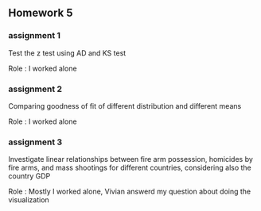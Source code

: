 ## Homework 5


### assignment 1

Test the z test using AD and KS test

Role : I worked alone

### assignment 2

Comparing goodness of fit of different distribution and different means

Role : I worked alone


### assignment 3

Investigate linear relationships between fire arm possession, homicides by fire arms, and mass shootings for different countries, considering also the country GDP

Role : Mostly I worked alone, Vivian answerd my question about doing the visualization 
